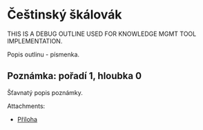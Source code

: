 # Češtinský škálovák <!-- Metadata: type: OUTLINE; created: 2016-05-02 21:30:29; reads: 0; read: 2016-05-02 21:30:29; revision: 1; modified: 2016-05-02 21:30:29; importance: 0; urgency: 0; id: urn:mindforger.com:outline:ahFzfm1pbmQtZm9yZ2VyLWhyZHIbCxIOR2FlT3V0bGluZUJlYW4YgICAoJrSgQoM;  -->

THIS IS A DEBUG OUTLINE USED FOR KNOWLEDGE MGMT TOOL IMPLEMENTATION.

Popis outlinu - písmenka.


## Poznámka: pořadí 1, hloubka 0 <!-- Metadata: type: OUTLINE; created: 2016-04-16 08:06:52; reads: 0; read: 2016-05-02 21:30:29; revision: 0; modified: 2016-04-16 08:10:10; tags: None;  -->

Šťavnatý popis poznámky.

Attachments:
* [Příloha](/home/dvorka/.bahrc)
